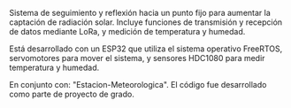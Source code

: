Sistema de seguimiento y reflexión hacia un punto fijo para aumentar la captación de radiación solar. Incluye funciones de transmisión y recepción de datos mediante LoRa, y medición de temperatura y humedad.

Está desarrollado con un ESP32 que utiliza el sistema operativo FreeRTOS, servomotores para mover el sistema, y sensores HDC1080 para medir temperatura y humedad.

En conjunto con: "Estacion-Meteorologica". El código fue desarrollado como parte de proyecto de grado.
